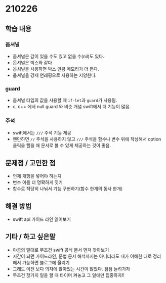 # 210226

## 학습 내용

### 옵셔널

* 옵셔널은 값이 있을 수도 있고 없을 수\(nil\)도 있다.
* 옵셔널은 박스와 같다
* 옵셔널을 사용하면 박스 만큼 메모리가 더 든다.
* 옵셔널을 강제 언래핑으로 사용하는 지양한다.

### guard

* 옵셔널 타입의 값을 사용할 때 `if-let`과 `guard`가 사용됨.
* c, c++ 에서 null guard 와 비슷 개념 swift에서 더 기능이 많음.

### 주석

* swift에서는 `///` 주석 기능 제공
* 왠만하면 `//` 주석을 사용하지 않고  `///` 주석을 함수나 변수 위에 작성해서 option 클릭을 핼을 때 문서로 볼 수 있게 제공하는 것이 좋음.

## 문제점 / 고민한 점

* 언제 개행을 넣어야 하는지
* 변수 이름 더 명확하게 짓기
* 함수로 적당히 나눠서 기능 구현하기\(함수 한개의 동사 한개\)

## 해결 방법

* swift api 가이드 라인 읽어보기

## 기타 / 하고 싶은말

* 야곰의 말대로 무조건 swift 공식 문서 먼저 찾아보기
* 시간이 되면 가이드라인, 문법 문서 해석까지는 아니더라도 내가 이해한 대로 정리해서 가능하면 블로그에 올리기
* 그래도 이전 보다 의자에 앉아있는 시간이 많았다. 점점 늘려가자
* 무조건 핝가지 일을 할 때 타이머 켜놓고 그 일에만 집중하자!!


